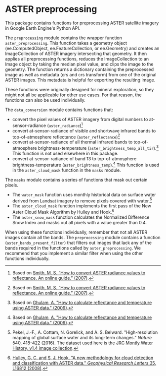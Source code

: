 # ASTER preprocessing
This package contains functions for preprocessing ASTER satellite imagery in Google Earth Engine's Python API.

The `preprocessing` module contains the wrapper function `aster_preprocessing`.
This function takes a geometry object (ee.ComputedObject, ee.FeatureCollection, or ee.Geometry) and creates an ImageCollection
of ASTER imagery intersecting that geometry. It then applies all preprocessing functions, reduces the ImageCollection to an Image object by taking the median pixel value, and clips the image to the geometry.
The function returns a dictionary containing the preprocessed image as well as metadata (crs and crs transform) from one of the original ASTER images. This metadata is helpful for exporting the resulting image.

These functions were originally designed for mineral exploration, so they might not all be applicable for other use cases.
For that reason, the functions can also be used individually.

The `data_conversion` module contains functions that:
* convert the pixel values of ASTER imagery from digital numbers to at-sensor-radiance (`aster_radiance`)[^1]
* convert at-sensor-radiance of visible and shortwave infrared bands to top-of-atmosphere reflectance (`aster_reflectance`)[^1]
* convert at-sensor-radiance of all thermal infrared bands to top-of-atmosphere brightness-temperature (`aster_brightness_temp_all_tir`).[^2] This function is not used elsewhere in this package.
* convert at-sensor-radiance of band 13 to top-of-atmosphere brightness-temperature (`aster_brightness_temp`).[^2] This function is used in the `aster_cloud_mask` function in the `masks` module.


The `masks` module contains a series of functions that mask out certain pixels.
* The `water_mask` function uses monthly historical data on surface water derived from Landsat imagery to remove pixels covered with water.[^3]
* The `aster_cloud_mask` function implements the first pass of the New Aster Cloud Mask Algorithm by Hulley and Hook.[^4]
* The `aster_snow_mask` function calculates the Normalized Difference Snow Index and masks out all pixels with a value greater than 0.4.

When using these functions individually, remember that not all ASTER images contain all the bands. 
The `preprocessing` module contains a function (`aster_bands_present_filter`) that filters out images that lack any of the bands required in the functions called by `aster_preprocessing`.
We recommend that you implement a similar filter when using the other functions individually.

[^1]: Based on [Smith, M. S. “How to convert ASTER radiance values to reflectance. An online guide.” (2007)](https://r.search.yahoo.com/_ylt=AwrFDLoSy9xkBeQHeyJXNyoA;_ylu=Y29sbwNiZjEEcG9zAzEEdnRpZAMEc2VjA3Ny/RV=2/RE=1692220307/RO=10/RU=http%3a%2f%2fgeography.middlebury.edu%2fdata%2fgg1002%2fHandouts%2fHow%2520to%2520Convert%2520ASTER%2520Radiance%2520Values%2520to%2520Reflectance.pdf/RK=2/RS=7Jx8xRPJRPcIQWqf0nJyNdub7_k-).
[^2]: Based on [Ghulam, A. "How to calculate reflectance and temperature using ASTER data." (2009)](https://r.search.yahoo.com/_ylt=AwrhbfxJytxkrZIHpx9XNyoA;_ylu=Y29sbwNiZjEEcG9zAzEEdnRpZAMEc2VjA3Ny/RV=2/RE=1692220105/RO=10/RU=http%3a%2f%2fwww.pancroma.com%2fdownloads%2fASTER%2520Temperature%2520and%2520Reflectance.pdf/RK=2/RS=sW4RWF1wzxFwjrtfSngbTNt1iT0-).
[^3]: Pekel, J.-F., A. Cottam, N. Gorelick, and A. S. Belward. "High-resolution mapping of global surface water and its long-term changes." *Nature* 540, 418-422 (2016). The dataset used here is the [JRC Montly Water History, v1.4 image collection](https://developers.google.com/earth-engine/datasets/catalog/JRC_GSW1_4_MonthlyHistory#citations).
[^4]: [Hulley, G. C. and S. J. Hook. "A new methodology for cloud detection and classification with ASTER data." *Geophysical Research Letters* 35, L16812 (2008)](https://agupubs.onlinelibrary.wiley.com/doi/full/10.1029/2008GL034644).
